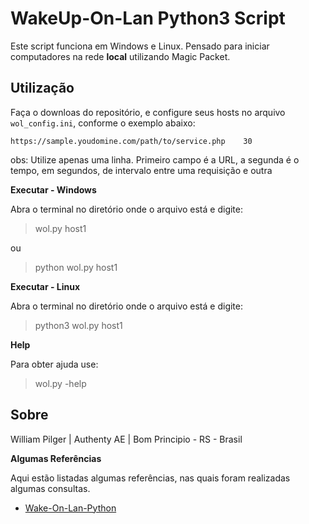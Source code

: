 # WakeUp-On-Lan Python3 Script

Este script funciona em Windows e Linux.
Pensado para iniciar computadores na rede **local** utilizando Magic Packet.

## Utilização

Faça o downloas do repositório, e configure seus hosts no arquivo `wol_config.ini`, conforme o exemplo abaixo:

```
https://sample.youdomine.com/path/to/service.php    30
```

obs: Utilize apenas uma linha. Primeiro campo é a URL, a segunda é o tempo, em segundos, de intervalo entre uma requisição e outra

**Executar - Windows**

Abra o terminal no diretório onde o arquivo está e digite:

> wol.py host1

ou

> python wol.py host1

**Executar - Linux**

Abra o terminal no diretório onde o arquivo está e digite:

> python3 wol.py host1

**Help**

Para obter ajuda use:

> wol.py -help


## Sobre

William Pilger | Authenty AE | Bom Principio - RS - Brasil

**Algumas Referências**

Aqui estão listadas algumas referências, nas quais foram realizadas algumas consultas.

- [Wake-On-Lan-Python](https://github.com/bentasker/Wake-On-Lan-Python)

